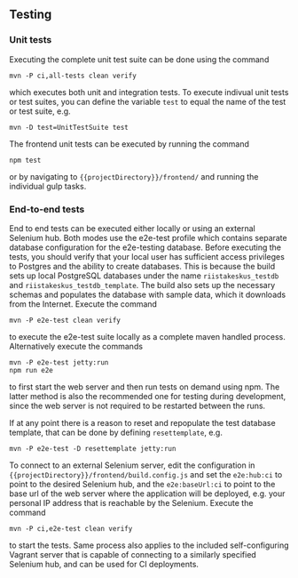 ## Testing

### Unit tests
Executing the complete unit test suite can be done using the command

    mvn -P ci,all-tests clean verify

which executes both unit and integration tests. To execute indivual unit tests or test suites, you can define the
variable `test` to equal the name of the test or test suite, e.g.

    mvn -D test=UnitTestSuite test

The frontend unit tests can be executed by running the command

    npm test

or by navigating to `{{projectDirectory}}/frontend/` and running the individual gulp tasks.


### End-to-end tests
End to end tests can be executed either locally or using an external Selenium hub. Both modes use the e2e-test profile
which contains separate database configuration for the e2e-testing database. Before executing the tests, you should
verify that your local user has sufficient access privileges to Postgres and the ability to create databases. This is
because the build sets up local PostgreSQL databases under the name `riistakeskus_testdb` and
`riistakeskus_testdb_template`. The build also sets up the necessary schemas and populates the database with sample
data, which it downloads from the Internet. Execute the command

    mvn -P e2e-test clean verify

to execute the e2e-test suite locally as a complete maven handled process. Alternatively execute the commands

    mvn -P e2e-test jetty:run
    npm run e2e

to first start the web server and then run tests on demand using npm. The latter method is also the recommended one
for testing during development, since the web server is not required to be restarted between the runs.

If at any point there is a reason to reset and repopulate the test database template, that can be done
by defining `resettemplate`, e.g.

    mvn -P e2e-test -D resettemplate jetty:run

To connect to an external Selenium server, edit the configuration in
`{{projectDirectory}}/frontend/build.config.js` and set the `e2e:hub:ci`  to point to the desired Selenium hub, and the
`e2e:baseUrl:ci` to point to the base url of the web server where the application will be deployed, e.g. your personal
IP address that is reachable by the Selenium. Execute the command

	mvn -P ci,e2e-test clean verify

to start the tests. Same process also applies to the included self-configuring Vagrant server that is capable of
connecting to a similarly specified Selenium hub, and can be used for CI deployments.
